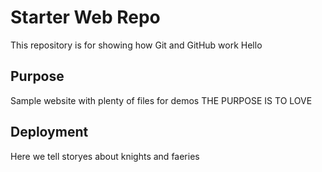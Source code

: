 # Starter Web Repo

This repository is for showing how Git and GitHub work
Hello

## Purpose

Sample website with plenty of files for demos
THE PURPOSE IS TO LOVE

## Deployment

Here we tell storyes about knights and faeries